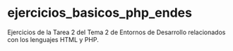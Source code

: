 # ejercicios_basicos_php_endes

Ejercicios de la Tarea 2 del Tema 2 de Entornos de Desarrollo relacionados con los lenguajes HTML y PHP.
